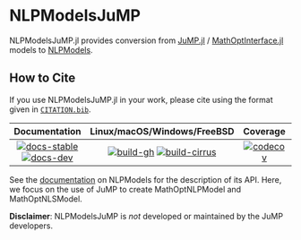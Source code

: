 # NLPModelsJuMP

NLPModelsJuMP.jl provides conversion from [JuMP.jl](https://github.com/jump-dev/JuMP.jl) / [MathOptInterface.jl](https://github.com/jump-dev/MathOptInterface.jl) models to [NLPModels](https://github.com/JuliaSmoothOptimizers/NLPModels.jl).

## How to Cite

If you use NLPModelsJuMP.jl in your work, please cite using the format given in [`CITATION.bib`](https://github.com/JuliaSmoothOptimizers/NLPModelsJuMP.jl/blob/main/CITATION.bib).

| **Documentation** | **Linux/macOS/Windows/FreeBSD** | **Coverage** | **DOI** |
|:-----------------:|:----------------------------------------------:|:------------:|:-------:|
| [![docs-stable][docs-stable-img]][docs-stable-url] [![docs-dev][docs-dev-img]][docs-dev-url] | [![build-gh][build-gh-img]][build-gh-url] [![build-cirrus][build-cirrus-img]][build-cirrus-url] | [![codecov][codecov-img]][codecov-url] | [![doi][doi-img]][doi-url] |

[docs-stable-img]: https://img.shields.io/badge/docs-stable-blue.svg
[docs-stable-url]: https://JuliaSmoothOptimizers.github.io/NLPModelsJuMP.jl/stable
[docs-dev-img]: https://img.shields.io/badge/docs-dev-purple.svg
[docs-dev-url]: https://JuliaSmoothOptimizers.github.io/NLPModelsJuMP.jl/dev
[build-gh-img]: https://github.com/JuliaSmoothOptimizers/NLPModelsJuMP.jl/workflows/CI/badge.svg?branch=main
[build-gh-url]: https://github.com/JuliaSmoothOptimizers/NLPModelsJuMP.jl/actions
[build-cirrus-img]: https://img.shields.io/cirrus/github/JuliaSmoothOptimizers/NLPModelsJuMP.jl?logo=Cirrus%20CI
[build-cirrus-url]: https://cirrus-ci.com/github/JuliaSmoothOptimizers/NLPModelsJuMP.jl
[codecov-img]: https://codecov.io/gh/JuliaSmoothOptimizers/NLPModelsJuMP.jl/branch/main/graph/badge.svg
[codecov-url]: https://app.codecov.io/gh/JuliaSmoothOptimizers/NLPModelsJuMP.jl
[doi-img]: https://img.shields.io/badge/DOI-10.5281%2Fzenodo.2574162-blue.svg
[doi-url]: https://doi.org/10.5281/zenodo.2574162

See the [documentation](https://juliasmoothoptimizers.github.io/NLPModels.jl/stable/) on NLPModels for the description of its API.
Here, we focus on the use of JuMP to create MathOptNLPModel and MathOptNLSModel.

**Disclaimer**: NLPModelsJuMP is *not* developed or maintained by the JuMP developers.

